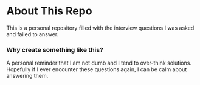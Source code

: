 # About This Repo
This is a personal repository filled with the interview questions I was asked and failed to answer.

### Why create something like this?
A personal reminder that I am not dumb and I tend to over-think solutions. Hopefully if I ever encounter these questions
again, I can be calm about answering them.